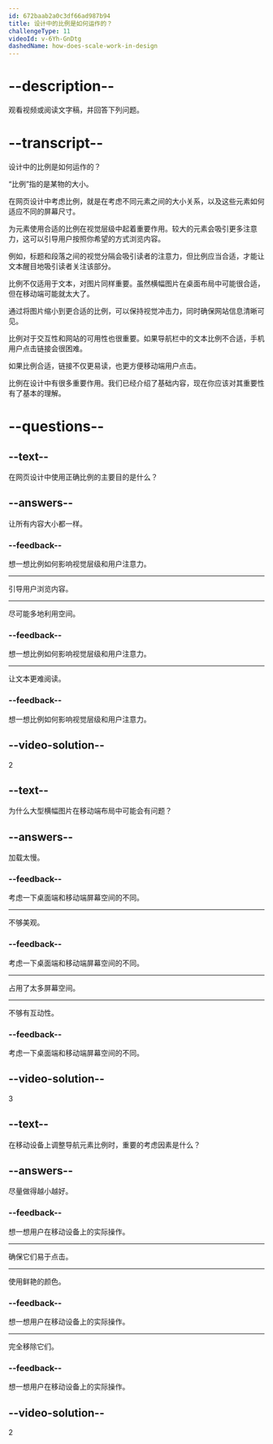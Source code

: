```yaml
---
id: 672baab2a0c3df66ad987b94
title: 设计中的比例是如何运作的？
challengeType: 11
videoId: v-6Yh-GnDtg
dashedName: how-does-scale-work-in-design
---
```


# --description--

观看视频或阅读文字稿，并回答下列问题。

# --transcript--

设计中的比例是如何运作的？

“比例”指的是某物的大小。

在网页设计中考虑比例，就是在考虑不同元素之间的大小关系，以及这些元素如何适应不同的屏幕尺寸。

为元素使用合适的比例在视觉层级中起着重要作用。较大的元素会吸引更多注意力，这可以引导用户按照你希望的方式浏览内容。

例如，标题和段落之间的视觉分隔会吸引读者的注意力，但比例应当合适，才能让文本醒目地吸引读者关注该部分。

比例不仅适用于文本，对图片同样重要。虽然横幅图片在桌面布局中可能很合适，但在移动端可能就太大了。

通过将图片缩小到更合适的比例，可以保持视觉冲击力，同时确保网站信息清晰可见。

比例对于交互性和网站的可用性也很重要。如果导航栏中的文本比例不合适，手机用户点击链接会很困难。

如果比例合适，链接不仅更易读，也更方便移动端用户点击。

比例在设计中有很多重要作用。我们已经介绍了基础内容，现在你应该对其重要性有了基本的理解。

# --questions--

## --text--

在网页设计中使用正确比例的主要目的是什么？

## --answers--

让所有内容大小都一样。

### --feedback--

想一想比例如何影响视觉层级和用户注意力。

---

引导用户浏览内容。

---

尽可能多地利用空间。

### --feedback--

想一想比例如何影响视觉层级和用户注意力。

---

让文本更难阅读。

### --feedback--

想一想比例如何影响视觉层级和用户注意力。

## --video-solution--

2

## --text--

为什么大型横幅图片在移动端布局中可能会有问题？

## --answers--

加载太慢。

### --feedback--

考虑一下桌面端和移动端屏幕空间的不同。

---

不够美观。

### --feedback--

考虑一下桌面端和移动端屏幕空间的不同。

---

占用了太多屏幕空间。

---

不够有互动性。

### --feedback--

考虑一下桌面端和移动端屏幕空间的不同。

## --video-solution--

3

## --text--

在移动设备上调整导航元素比例时，重要的考虑因素是什么？

## --answers--

尽量做得越小越好。

### --feedback--

想一想用户在移动设备上的实际操作。

---

确保它们易于点击。

---

使用鲜艳的颜色。

### --feedback--

想一想用户在移动设备上的实际操作。

---

完全移除它们。

### --feedback--

想一想用户在移动设备上的实际操作。

## --video-solution--

2


